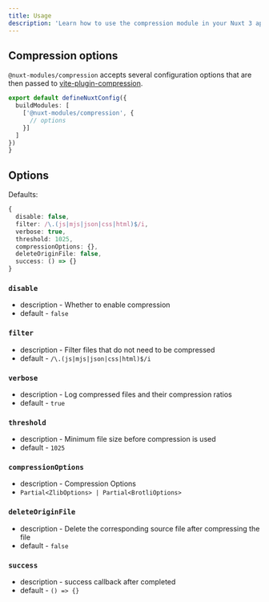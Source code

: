 ```yaml
---
title: Usage
description: 'Learn how to use the compression module in your Nuxt 3 application.'
---
```


## Compression options

`@nuxt-modules/compression` accepts several configuration options that are then passed to [vite-plugin-compression](https://github.com/vbenjs/vite-plugin-compression).

```ts
export default defineNuxtConfig({
  buildModules: [
    ['@nuxt-modules/compression', {
      // options
    }]
  ]
})
}
```

## Options

Defaults:

```ts
{
  disable: false,
  filter: /\.(js|mjs|json|css|html)$/i,
  verbose: true,
  threshold: 1025,
  compressionOptions: {},
  deleteOriginFile: false,
  success: () => {}
}
```

### `disable`

* description - Whether to enable compression
* default - `false`

### `filter`

* description - Filter files that do not need to be compressed
* default - `/\.(js|mjs|json|css|html)$/i`

### `verbose`

* description - Log compressed files and their compression ratios
* default - `true`

### `threshold`

* description - Minimum file size before compression is used
* default - `1025`

### `compressionOptions`

* description - Compression Options
* `Partial<ZlibOptions> | Partial<BrotliOptions>`

### `deleteOriginFile`

* description - Delete the corresponding source file after compressing the file
* default - `false`

### `success`

* description - success callback after completed
* default - `() => {}`
